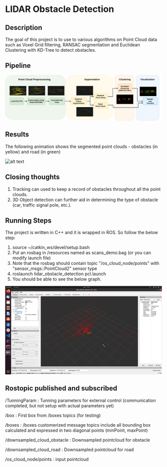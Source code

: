 # LIDAR Obstacle Detection


## Description

The goal of this project is to use to various algorithms on Point Cloud data such as Voxel Grid filtering, RANSAC segmentation and Euclidean Clustering with KD-Tree to detect obstacles.





## Pipeline

![alt text](assets/flowchart_2.png)

## Results
The following animation shows the segmented point clouds - obstacles (in yellow) and road (in green)

![alt text](assets/animation.gif)


## Closing thoughts
1. Tracking can used to keep a record of obstacles throughout all the point clouds.
2. 3D Object detection can further aid in determining the type of obstacle (car, traffic signal pole, etc.).

## Running Steps
The project is written in C++ and it is wrapped in ROS. So follow the below step:
1. source ~/catkin_ws/devel/setup.bash
2. Put an rosbag in /resources named as scans_demo.bag (or you can modify launch file)
3. Note that the rosbag should contain topic "/os_cloud_node/points" with "sensor_msgs::PointCloud2" sensor type
4. roslaunch lidar_obstacle_detection pcl.launch
5. You should be able to see the below graph.

![alt text](assets/Rviz.png)

## Rostopic published and subscribed
/TunningParam                  : Tunning parameters for external control (communication completed, but not setup with actual parameters yet) 

/box                           : First box from /boxes topics (for testing) 

/boxes                         : /boxes customerized message topics include all bounding box calculated and expressed in two diagonal points (minPoint, maxPoint)

/downsampled_cloud_obstacle    : Downsampled pointcloud for obstacle 

/downsampled_cloud_road        : Downsampled pointcloud for road 

/os_cloud_node/points          : input pointcloud


